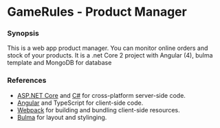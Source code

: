 # GameRules - Product Manager

### Synopsis
This is a web app product manager. You can monitor online orders and stock of your products. It is a .net Core 2 project with Angular (4), bulma template and MongoDB for database


### References

* [ASP.NET Core](https://www.microsoft.com/net/download/core) and [C#](https://docs.microsoft.com/en-us/dotnet/csharp/programming-guide/) for cross-platform server-side code.
* [Angular](https://angular.io/) and TypeScript for client-side code.
* [Webpack](https://webpack.js.org/) for building and bundling client-side resources.
* [Bulma](http://bulma.io/) for layout and stylinging. 


